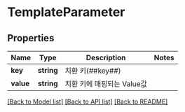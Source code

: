 # TemplateParameter

## Properties
Name | Type | Description | Notes
------------ | ------------- | ------------- | -------------
**key** | **string** | 치환 키(##key##) | 
**value** | **string** | 치환 키에 매핑되는 Value값 | 

[[Back to Model list]](../README.md#documentation-for-models) [[Back to API list]](../README.md#documentation-for-api-endpoints) [[Back to README]](../README.md)


